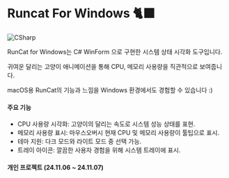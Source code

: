 # Runcat For Windows 🐈‍⬛
![CSharp](https://camo.githubusercontent.com/16113eb52d90f59b94c5c47d0a7937d2765f9a2a21853e76a6a82234397b6e33/68747470733a2f2f696d672e736869656c64732e696f2f62616467652f4353686172702d3643343746463f7374796c653d666c6174266c6f676f3d43706c7573706c7573266c6f676f436f6c6f723d7768697465)


RunCat for Windows는 C# WinForm 으로 구현한 시스템 상태 시각화 도구입니다. 

귀여운 달리는 고양이 애니메이션을 통해 CPU, 메모리 사용량을 직관적으로 보여줍니다.

macOS용 RunCat의 기능과 느낌을 Windows 환경에서도 경험할 수 있습니다 :) 

#### 주요 기능
- CPU 사용량 시각화: 고양이의 달리는 속도로 시스템 성능 상태를 표현.
- 메모리 사용량 표시: 마우스오버시 현재 CPU 및 메모리 사용량이 툴팁으로 표시.
- 테마 지원: 다크 모드와 라이트 모드 중 선택 가능.
- 트레이 아이콘: 깔끔한 사용자 경험을 위해 시스템 트레이에 표시.


#### 개인 프로젝트 (24.11.06 ~ 24.11.07)
